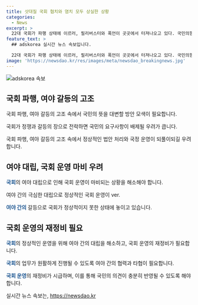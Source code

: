 ```yaml
---
title: 삿대질 국회 협치와 염치 모두 상실한 상황
categories:
  - News
excerpt: >
  22대 국회가 파행 상태에 이르러, 필리버스터와 폭언이 곳곳에서 터져나오고 있다. 국민의힘과 더불어민주당은 극심한 대립으로 대화와 타협이 사라진 상황에서, 정쟁의 악순환 우려가 커지고 있다. 의원들 간의 사과 논란과 심한 말다툼으로 회의는 혼란에 휩싸였고, 여야 정치인들은 이재명과 윤석열을 집중 공격하는 가운데 국회는 삿대질 국회로 변모하고 있다. 엉망으로 지적되는 국회의 상황에 대한 우려가 커지고 있다.
feature_text: >
  ## adskorea 실시간 뉴스 속보입니다.

  22대 국회가 파행 상태에 이르러, 필리버스터와 폭언이 곳곳에서 터져나오고 있다. 국민의힘과 더불어민주당은 극심한 대립으로 대화와 타협이 사라진 상황에서, 정쟁의 악순환 우려가 커지고 있다. 의원들 간의 사과 논란과 심한 말다툼으로 회의는 혼란에 휩싸였고, 여야 정치인들은 이재명과 윤석열을 집중 공격하는 가운데 국회는 삿대질 국회로 변모하고 있다. 엉망으로 지적되는 국회의 상황에 대한 우려가 커지고 있다.
image: 'https://newsdao.kr/res/images/meta/newsdao_breakingnews.jpg'
---
```


<p><img src="https://newsdao.kr/res/images/meta/newsdao_breakingnews.jpg" alt="adskorea 속보" /></p>

<h2 data-ke-size="size26">국회 파행, 여야 갈등의 고조</h2>

<p>국회 파행, 여야 갈등의 고조 속에서 국민의 뜻을 대변할 방안 모색이 필요합니다. </p>

<p>국회가 정쟁과 갈등의 장으로 전락하면 국민의 요구사항이 배제될 우려가 큽니다. </p>

<p>국회 파행, 여야 갈등의 고조 속에서 정상적인 법안 처리와 국정 운영이 되풀이되길 우려합니다. </p>

<h2 data-ke-size="size26">여야 대립, 국회 운영 마비 우려</h2>

<p><b><span style="color: #1a5490;">국회</span></b>의 여야 대립으로 인해 국회 운영이 마비되는 상황을 해소해야 합니다. </p>

<p>여야 간의 극심한 대립으로 정상적인 국회 운영이 ver. </p>

<p><b><span style="color: #1a5490;">여야 간의</span></b> 갈등으로 국회가 정상적이지 못한 상태에 놓이고 있습니다. </p>

<h2 data-ke-size="size26">국회 운영의 재정비 필요</h2>

<p><b><span style="color: #1a5490;">국회</span></b>의 정상적인 운영을 위해 여야 간의 대립을 해소하고, 국회 운영의 재정비가 필요합니다. </p>

<p><b><span style="color: #1a5490;">국회</span></b>의 업무가 원활하게 진행될 수 있도록 여야 간의 협력과 타협이 필요합니다. </p>

<p><b><span style="color: #1a5490;">국회 운영</span></b>의 재정비가 시급하며, 이를 통해 국민의 의견이 충분히 반영될 수 있도록 해야 합니다. </p>

<p data-ke-size="size16"></p>
실시간 뉴스 속보는, <a href="https://newsdao.kr" rel="dofollow">https://newsdao.kr</a>


